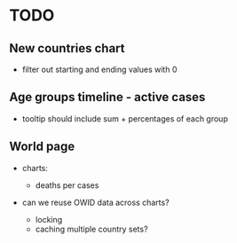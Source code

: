 # TODO

## New countries chart
- filter out starting and ending values with 0

## Age groups timeline - active cases
- tooltip should include sum + percentages of each group

## World page
- charts:
    - deaths per cases

- can we reuse OWID data across charts?
    - locking
    - caching multiple country sets?
